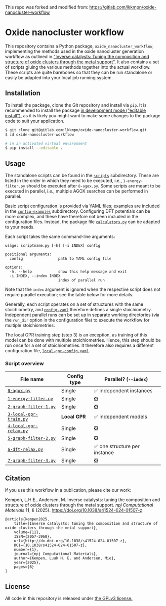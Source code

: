 This repo was forked and modified from: https://gitlab.com/lkkmpn/oxide-nanocluster-workflow


# Oxide nanocluster workflow

This repository contains a Python package, `oxide_nanocluster_workflow`,
implementing the methods used in the oxide nanocluster generation workflow as
outlined in
["Inverse catalysts: Tuning the composition and structure of oxide clusters through the metal support"](https://doi.org/10.1038/s41524-024-01507-z).
It also contains a set of scripts gluing the various methods together into the
actual workflow. These scripts are quite barebones so that they can be run
standalone or easily be adapted into your local job running system.

## Installation

To install the package, clone the Git repository and install via `pip`. It is
recommended to install the package
[in development mode ("editable install")](https://setuptools.pypa.io/en/latest/userguide/development_mode.html),
as it is likely you might want to make some changes to the package code to suit
your application.

```bash
$ git clone git@gitlab.com:lkkmpn/oxide-nanocluster-workflow.git
$ cd oxide-nanocluster-workflow

# in an activated virtual environment
$ pip install --editable .
```

## Usage

The standalone scripts can be found in the [`scripts`](scripts/) subdirectory.
These are listed in the order in which they need to be executed, i.e.,
`1-energy-filter.py` should be executed after `0-agox.py`. Some scripts are
meant to be executed in parallel, i.e., multiple AGOX searches can be performed
in parallel.

Basic script configuration is provided via YAML files; examples are included in
the [`config-examples`](config-examples/) subdirectory. Configuring DFT
potentials can be more complex, and these have therefore not been included in
the configuration files. Instead, the package file
[`calculators.py`](oxide_nanocluster_workflow/calculators.py) can be adapted to
your needs.

Each script takes the same command-line arguments:
```
usage: scriptname.py [-h] [-i INDEX] config

positional arguments:
  config                path to YAML config file

options:
  -h, --help            show this help message and exit
  -i INDEX, --index INDEX
                        index of parallel run
```
Note that the `index` argument is ignored when the respective script does not
require parallel execution; see the table below for more details.

Generally, each script operates on a set of structures with the same
stoichiometry, and [`config.yaml`](config-examples/config.yaml) therefore
defines a single stoichiometry. Independent parallel runs can be set up in
separate working directories (via the `run_dir` option in the configuration
file) to execute the workflow for multiple stoichiometries.

The local GPR training step (step 3) is an exception, as training of this model
can be done with multiple stoichiometries. Hence, this step should be run once
for a set of stoichiometries. It therefore also requires a different
configuration file,
[`local-gpr-config.yaml`](config-examples/local-gpr-config.yaml).

### Script overview

| File name                                              | Config type   | Parallel? (`--index`)        |
|--------------------------------------------------------|---------------|------------------------------|
| [`0-agox.py`](scripts/0-agox.py)                       | Single        | ✅ independent instances      |
| [`1-energy-filter.py`](scripts/1-energy-filter.py)     | Single        | ❎                            |
| [`2-graph-filter-1.py`](scripts/2-graph-filter-1.py)   | Single        | ❎                            |
| [`3-local-gpr-train.py`](scripts/3-local-gpr-train.py) | **Local GPR** | ✅ independent models         |
| [`4-local-gpr-relax.py`](scripts/4-local-gpr-relax.py) | Single        | ❎                            |
| [`5-graph-filter-2.py`](scripts/5-graph-filter-2.py)   | Single        | ❎                            |
| [`6-dft-relax.py`](scripts/6-dft-relax.py)             | Single        | ✅ one structure per instance |
| [`7-graph-filter-3.py`](scripts/7-graph-filter-3.py)   | Single        | ❎                            |

## Citation

If you use this workflow in a publication, please cite our work:

Kempen, L.H.E., Andersen, M. Inverse catalysts: tuning the composition and structure of oxide clusters through the metal support. _npj Computational Materials_ **11**, 8 (2025). https://doi.org/10.1038/s41524-024-01507-z

```
@article{kempen2025,
    title={Inverse catalysts: tuning the composition and structure of oxide clusters through the metal support},
    volume={11},
    ISSN={2057-3960},
    url={http://dx.doi.org/10.1038/s41524-024-01507-z},
    DOI={10.1038/s41524-024-01507-z},
    number={1},
    journal={npj Computational Materials},
    author={Kempen, Luuk H. E. and Andersen, Mie},
    year={2025},
    pages={8}
}
```

## License

All code in this repository is released under [the GPLv3 license.](LICENSE.md)
